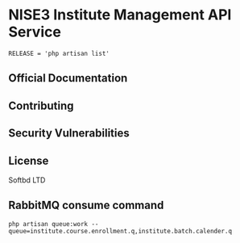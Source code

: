 # NISE3 Institute Management API Service

```shell
RELEASE = 'php artisan list'
```
## Official Documentation
 
## Contributing
 
## Security Vulnerabilities
 
## License
 Softbd LTD

## RabbitMQ consume command
```shell
php artisan queue:work --queue=institute.course.enrollment.q,institute.batch.calender.q
```

